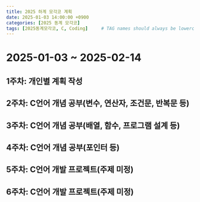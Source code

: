 ```yaml
---
title: 2025 하계 모각코 계획
date: 2025-01-03 14:00:00 +0900
categories: [2025 동계 모각코]
tags: [2025동계모각코, C, Coding]     # TAG names should always be lowercase
---
```

# 2025-01-03 ~ 2025-02-14

## 1주차: 개인별 계획 작성

## 2주차: C언어 개념 공부(변수, 연산자, 조건문, 반복문 등)

## 3주차: C언어 개념 공부(배열, 함수, 프로그램 설계 등)

## 4주차: C언어 개념 공부(포인터 등)

## 5주차: C언어 개발 프로젝트(주제 미정)

## 6주차: C언어 개발 프로젝트(주제 미정)
